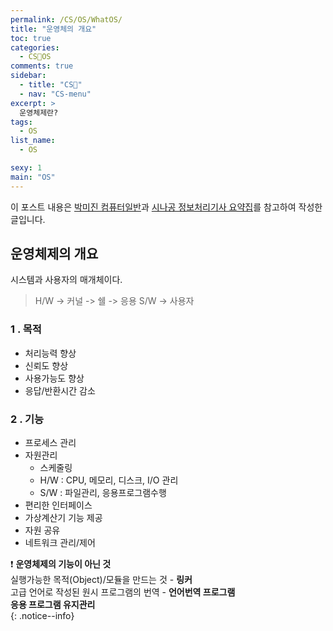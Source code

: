```yaml
---
permalink: /CS/OS/WhatOS/
title: "운영체의 개요"
toc: true
categories:
  - CS🐰OS
comments: true
sidebar:
  - title: "CS🐰"
  - nav: "CS-menu"
excerpt: >
  운영체제란?
tags:
  - OS
list_name:
  - OS

sexy: 1
main: "OS"
---
```

이 포스트 내용은 [박미진 컴퓨터일반](http://www.kyobobook.co.kr/product/detailViewKor.laf?mallGb=KOR&ejkGb=KOR&barcode=9791197154324)과 [시나공 정보처리기사 요약집](#)를 참고하여 작성한 글입니다.


## 운영체제의 개요
시스템과 사용자의 매개체이다.
> H/W -> 커널 -> 쉘 -> 응용 S/W -> 사용자


### 1 . 목적
- 처리능력 향상
- 신뢰도 향상
- 사용가능도 향상
- 응답/반환시간 감소


### 2 . 기능
- 프로세스 관리
- 자원관리
  - 스케줄링
  - H/W : CPU, 메모리, 디스크, I/O 관리
  - S/W : 파일관리, 응용프로그램수행
- 편리한 인터페이스
- 가상계산기 기능 제공
- 자원 공유
- 네트워크 관리/제어

❗️ **운영체제의 기능이 아닌 것**  
실행가능한 목적(Object)/모듈을 만드는 것 - **링커**  
고급 언어로 작성된 원시 프로그램의 번역 - **언어번역 프로그램**  
**응용 프로그램 유지관리**  
{: .notice--info}